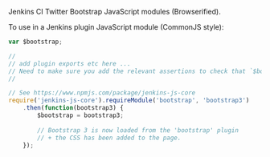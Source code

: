 Jenkins CI Twitter Bootstrap JavaScript modules (Browserified).

To use in a Jenkins plugin JavaScript module (CommonJS style):

```javascript
var $bootstrap;

//
// add plugin exports etc here ...
// Need to make sure you add the relevant assertions to check that `$bootstrap` is initialised (see below). 
//

// See https://www.npmjs.com/package/jenkins-js-core
require('jenkins-js-core').requireModule('bootstrap', 'bootstrap3')
    .then(function(bootstrap3) {
        $bootstrap = bootstrap3;
        
        // Bootstrap 3 is now loaded from the 'bootstrap' plugin
        // + the CSS has been added to the page.
    });
```